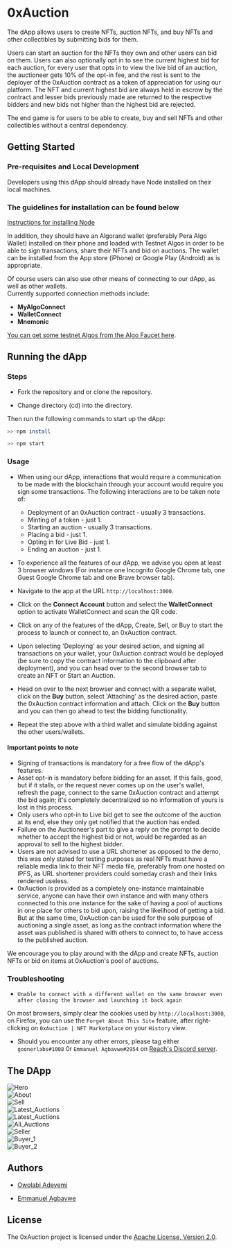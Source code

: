 # 0xAuction

The dApp allows users to create NFTs, auction NFTs, and buy NFTs and other collectibles by submitting bids for them.

Users can start an auction for the NFTs they own and other users can bid on them. Users can also optionally opt in to see the current highest bid for each auction, for every user that opts in to view the live bid of an auction, the auctioneer gets 10% of the opt-in fee, and the rest is sent to the deployer of the 0xAuction contract as a token of appreciation for using our platform. The NFT and current highest bid are always held in escrow by the contract and lesser bids previously made are returned to the respective bidders and new bids not higher than the highest bid are rejected.  

The end game is for users to be able to create, buy and sell NFTs and other collectibles without a central dependency.

## Getting Started

### Pre-requisites and Local Development

Developers using this dApp should already have Node installed on their local machines.

### The guidelines for installation can be found below

[Instructions for installing Node](https://nodejs.org/en/download/)

In addition, they should have an Algorand wallet (preferably Pera Algo Wallet) installed on their phone and loaded with Testnet Algos in order to be able to sign transactions, share their NFTs and bid on auctions. The wallet can be installed from the App store (iPhone) or Google Play (Android) as is appropriate.

Of course users can also use other means of connecting to our dApp, as well as other wallets.  
Currently supported connection methods include:  

<!-- - **PeraConnect** -->
- **MyAlgoConnect**
- **WalletConnect**
- **Mnemonic**

[You can get some testnet Algos from the Algo Faucet here](https://bank.testnet.algorand.network/).

## Running the dApp

### Steps

- Fork the repository and or clone the repository.

- Change directory (cd) into the directory.

Then run the following commands to start up the dApp:

```sh
>> npm install

>> npm start

```

### Usage

- When using our dApp, interactions that would require a communication to be made with the blockchain through your account would require you sign some transactions. The following interactions are to be taken note of:  
  - Deployment of an 0xAuction contract - usually 3 transactions.
  - Minting of a token - just 1.
  - Starting an auction - usually 3 transactions.
  - Placing a bid - just 1.
  - Opting in for Live Bid - just 1.
  - Ending an auction - just 1.

- To experience all the features of our dApp, we advise you open at least 3 browser windows (For instance one Incognito Google Chrome tab, one Guest Google Chrome tab and one Brave browser tab).

- Navigate to the app at the URL `http://localhost:3000`.

- Click on the **Connect Account** button and select the **WalletConnect** option to activate WalletConnect and scan the QR code.

- Click on any of the features of the dApp, Create, Sell, or Buy to start the process to launch or connect to, an 0xAuction contract.

- Upon selecting 'Deploying' as your desired action, and signing all transactions on your wallet, your 0xAuction contract would be deployed (be sure to copy the contract information to the clipboard after deployment), and you can head over to the second browser tab to create an NFT or Start an Auction.

- Head on over to the next browser and connect with a separate wallet, click on the **Buy** button, select 'Attaching' as the desired action, paste the 0xAuction contract information and attach. Click on the **Buy** button and you can then go ahead to test the bidding functionality.

- Repeat the step above with a third wallet and simulate bidding against the other users/wallets.

#### Important points to note

- Signing of transactions is mandatory for a free flow of the dApp's features.
- Asset opt-in is mandatory before bidding for an asset. If this fails, good, but if it stalls, or the request never comes up on the user's wallet, refresh the page, connect to the same 0xAuction contract and attempt the bid again; it's completely decentralized so no information of yours is lost in this process.
- Only users who opt-in to Live bid get to see the outcome of the auction at its end, else they only get notified that the auction has ended.
- Failure on the Auctioneer's part to give a reply on the prompt to decide whether to accept the highest bid or not, would be regarded as an approval to sell to the highest bidder.
- Users are not advised to use a URL shortener as opposed to the demo, this was only stated for testing purposes as real NFTs must have a reliable media link to their NFT media file, preferably from one hosted on IPFS, as URL shortener providers could someday crash and their links rendered useless.
- 0xAuction is provided as a completely one-instance maintainable service, anyone can have their own instance and with many others connected to this one instance for the sake of having a pool of auctions in one place for others to bid upon, raising the likelihood of getting a bid. But at the same time, 0xAuction can be used for the sole purpose of auctioning a single asset, as long as the contract information where the asset was published is shared with others to connect to, to have access to the published auction.

We encourage you to play around with the dApp and create NFTs, auction NFTs or bid on items at 0xAuction's pool of auctions.

### Troubleshooting

- `Unable to connect with a different wallet on the same browser even after closing the browser and launching it back again`

On most browsers, simply clear the cookies used by `http://localhost:3000`, on Firefox, you can use the `Forget About This Site` feature, after right-clicking on `0xAuction | NFT Marketplace` on your `History` view.

- Should you encounter any other errors, please tag either `goonerlabs#1008` 0r `Emmanuel Agbavwe#2954` on [Reach's Discord server](https://bit.ly/3BnPyKd).

## The DApp

![Hero](https://user-images.githubusercontent.com/68448315/208217963-e7ea11af-fa26-47cb-b8bb-b37cc9aea7fb.png)  
![About](https://user-images.githubusercontent.com/68448315/208217977-d92bbc60-5dbb-4a38-a79a-cf459f5696d8.png)  
![Sell](https://user-images.githubusercontent.com/68448315/208217989-3cb38c59-8ba1-4379-b21e-9fdf32f506db.png)  
![Latest_Auctions](https://user-images.githubusercontent.com/68448315/208217995-5db5bf70-7d94-4955-9a1f-d12625fcd973.png)  
![Latest_Auctions](https://user-images.githubusercontent.com/68448315/208218000-39feeaff-c8e6-4202-9765-c3174ebd0df1.png)  
![All_Auctions](https://user-images.githubusercontent.com/68448315/208218014-23402c80-da49-4510-a0d8-eb0fb8589166.png)  
![Seller](https://user-images.githubusercontent.com/68448315/208218036-88d63704-c849-4a9d-bab2-4074a8b61056.png)  
![Buyer_1](https://user-images.githubusercontent.com/68448315/208218041-6e8f59a9-de4e-4dee-81bb-d0bbf94d25fd.png)  
![Buyer_2](https://user-images.githubusercontent.com/68448315/208218049-4077ea3f-fb27-4215-8898-d7a41969fe69.png)  

## Authors

- [Owolabi Adeyemi](https://github.com/goonerlabs)

- [Emmanuel Agbavwe](https://github.com/Aro1914)

## License

The 0xAuction project is licensed under the [Apache License, Version 2.0](./LICENSE).
